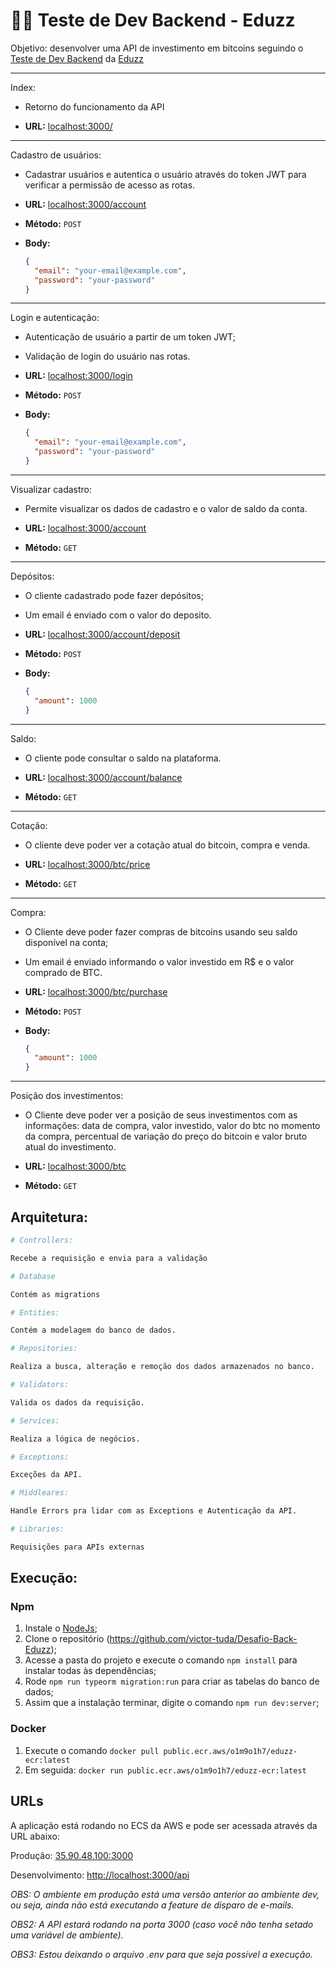# 👨‍💻 Teste de Dev Backend - Eduzz

Objetivo: desenvolver uma API de investimento em bitcoins seguindo o [Teste de Dev Backend](https://gist.github.com/caferrari/a25734c6e941f6386e7156aa723f28a8) da [Eduzz](https://www.eduzz.com/pt-br)

---

Index:

- Retorno do funcionamento da API

- **URL:** [localhost:3000/](localhost:3000/)

---

Cadastro de usuários:

- Cadastrar usuários e autentica o usuário através do token JWT para verificar a permissão de acesso as rotas.

- **URL:** [localhost:3000/account](http://localhost:3000/account)
- **Método:** `POST`
- **Body:**
  ```json
  {
    "email": "your-email@example.com",
    "password": "your-password"
  }
  ```

---

Login e autenticação:

- Autenticação de usuário a partir de um token JWT;
- Validação de login do usuário nas rotas.

- **URL:** [localhost:3000/login](localhost:3000/login)
- **Método:** `POST`
- **Body:**
  ```json
  {
    "email": "your-email@example.com",
    "password": "your-password"
  }
  ```

---

Visualizar cadastro:

- Permite visualizar os dados de cadastro e o valor de saldo da conta.

- **URL:** [localhost:3000/account](localhost:3000/account)
- **Método:** `GET`

---

Depósitos:

- O cliente cadastrado pode fazer depósitos;
- Um email é enviado com o valor do deposito.

- **URL:** [localhost:3000/account/deposit](localhost:3000/account/deposit)

- **Método:** `POST`
- **Body:**
  ```json
  {
    "amount": 1000
  }
  ```
---

Saldo:

- O cliente pode consultar o saldo na plataforma.

- **URL:** [localhost:3000/account/balance](localhost:3000/account/balance)

- **Método:** `GET`

---

Cotação:

- O cliente deve poder ver a cotação atual do bitcoin, compra e venda.

- **URL:** [localhost:3000/btc/price](localhost:3000/btc/price)

- **Método:** `GET`

---

Compra:

- O Cliente deve poder fazer compras de bitcoins usando seu saldo disponível na conta;
- Um email é enviado informando o valor investido em R$ e o valor comprado de BTC.

- **URL:** [localhost:3000/btc/purchase](localhost:3000/btc/purchase)
- **Método:** `POST`
- **Body:**
  ```json
  {
    "amount": 1000
  }
  ```
---

Posição dos investimentos:

- O Cliente deve poder ver a posição de seus investimentos com as informações: data de compra, valor investido, valor do btc no momento da compra, percentual de variação do preço do bitcoin e valor bruto atual do investimento.

- **URL:** [localhost:3000/btc](localhost:3000/btc)
- **Método:** `GET`

## Arquitetura:

```sh
# Controllers:

Recebe a requisição e envia para a validação

# Database

Contém as migrations

# Entities:

Contém a modelagem do banco de dados.

# Repositories:

Realiza a busca, alteração e remoção dos dados armazenados no banco.

# Validators:

Valida os dados da requisição.

# Services:

Realiza a lógica de negócios.

# Exceptions:

Exceções da API.

# Middleares:

Handle Errors pra lidar com as Exceptions e Autenticação da API.

# Libraries:

Requisições para APIs externas
```

## Execução:

### Npm

1. Instale o [NodeJs](https://nodejs.org/en/);
2. Clone o repositório (https://github.com/victor-tuda/Desafio-Back-Eduzz);
3. Acesse a pasta do projeto e execute o comando `npm install` para instalar todas às dependências;
4. Rode `npm run typeorm migration:run` para criar as tabelas do banco de dados;
5. Assim que a instalação terminar, digite o comando `npm run dev:server`;

### Docker

1. Execute o comando `docker pull public.ecr.aws/o1m9o1h7/eduzz-ecr:latest`
2. Em seguida: `docker run public.ecr.aws/o1m9o1h7/eduzz-ecr:latest`

## URLs

A aplicação está rodando no ECS da AWS e pode ser acessada através da URL abaixo:

Produção: [35.90.48.100:3000](35.90.48.100:3000)

Desenvolvimento: [http://localhost:3000/api](http://localhost:3000/)

_OBS: O ambiente em produção está uma versão anterior ao ambiente dev, ou seja, ainda não está executando a feature de disparo de e-mails._

_OBS2: A API estará rodando na porta 3000 (caso você não tenha setado uma variável de ambiente)._

_OBS3: Estou deixando o arquivo .env para que seja possível a execução._




